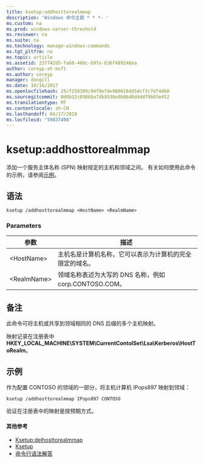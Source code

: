```yaml
---
title: ksetup:addhosttorealmmap
description: 'Windows 命令主题 * * *- '
ms.custom: na
ms.prod: windows-server-threshold
ms.reviewer: na
ms.suite: na
ms.technology: manage-windows-commands
ms.tgt_pltfrm: na
ms.topic: article
ms.assetid: 237742d5-fa68-466c-b97e-636f489248ea
author: coreyp-at-msft
ms.author: coreyp
manager: dongill
ms.date: 10/16/2017
ms.openlocfilehash: 25cf258309c94f0efde980018dd5dcf3c7df4d60
ms.sourcegitcommit: 0d0b32c8986ba7db9536e0b8648d4ddf9b03e452
ms.translationtype: MT
ms.contentlocale: zh-CN
ms.lasthandoff: 04/17/2019
ms.locfileid: "59837498"
---
```

# <a name="ksetupaddhosttorealmmap"></a>ksetup:addhosttorealmmap



添加一个服务主体名称 (SPN) 映射规定的主机和领域之间。 有关如何使用此命令的示例，请参阅[示例](#BKMK_Examples)。

## <a name="syntax"></a>语法

```
ksetup /addhosttorealmmap <HostName> <RealmName>
```

### <a name="parameters"></a>Parameters

|参数|描述|
|---------|-----------|
|\<HostName>|主机名是计算机名称，它可以表示为计算机的完全限定的域名。|
|\<RealmName>|领域名称表述为大写的 DNS 名称，例如 corp.CONTOSO.COM。|

## <a name="remarks"></a>备注

此命令可将主机或共享到领域相同的 DNS 后缀的多个主机映射。

映射记录在注册表中**HKEY_LOCAL_MACHINE\SYSTEM\CurrentContolSet\Lsa\Kerberos\HostToRealm**。

## <a name="BKMK_Examples"></a>示例

作为配置 CONTOSO 的领域的一部分，将主机计算机 IPops897 映射到领域：
```
ksetup /addhosttorealmmap IPops897 CONTOSO
```
验证在注册表中的映射是按预期方式。

#### <a name="additional-references"></a>其他参考

-   [Ksetup:delhosttorealmmap](ksetup-delhosttorealmmap.md)
-   [Ksetup](ksetup.md)
-   [命令行语法解答](command-line-syntax-key.md)